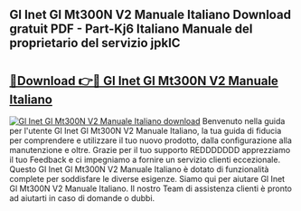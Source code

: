 ## Gl Inet Gl Mt300N V2 Manuale Italiano Download gratuit PDF - Part-Kj6 Italiano Manuale del proprietario del servizio jpkIC

# <h2><a href="http://dfbemd.blite.top/?on=Gl+Inet+Gl+Mt300N+V2+Manuale+Italiano">🔗Download 👉🔴 Gl Inet Gl Mt300N V2 Manuale Italiano</a></h2>

[![Gl Inet Gl Mt300N V2 Manuale Italiano download](https://i.imgur.com/lujVjoI.png)](http://dfbemd.blite.top/?on=Gl+Inet+Gl+Mt300N+V2+Manuale+Italiano)
Benvenuto nella guida per l'utente Gl Inet Gl Mt300N V2 Manuale Italiano, la tua guida di fiducia per comprendere e utilizzare il tuo nuovo prodotto, dalla configurazione alla manutenzione e oltre. Grazie per il tuo supporto REDDDDDDD apprezziamo il tuo Feedback e ci impegniamo a fornire un servizio clienti eccezionale. Questo Gl Inet Gl Mt300N V2 Manuale Italiano è dotato di funzionalità complete per soddisfare le diverse esigenze. Siamo qui per aiutare Gl Inet Gl Mt300N V2 Manuale Italiano. Il nostro Team di assistenza clienti è pronto ad aiutarti in caso di domande o dubbi.
